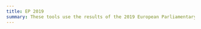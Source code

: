 ```yaml
---
title: EP 2019
summary: These tools use the results of the 2019 European Parliamentary Election to help make a recommendation.
---
```


